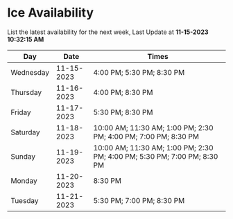 # Ice Availability

List the latest availability for the next week, Last Update at **11-15-2023 10:32:15 AM**

| Day         | Date        | Times       |
| ----------- | ----------- | ----------- |
|Wednesday|11-15-2023|4:00 PM; 5:30 PM; 8:30 PM|
|Thursday|11-16-2023|4:00 PM; 8:30 PM|
|Friday|11-17-2023|5:30 PM; 8:30 PM|
|Saturday|11-18-2023|10:00 AM; 11:30 AM; 1:00 PM; 2:30 PM; 4:00 PM; 7:00 PM; 8:30 PM|
|Sunday|11-19-2023|10:00 AM; 11:30 AM; 1:00 PM; 2:30 PM; 4:00 PM; 5:30 PM; 7:00 PM; 8:30 PM|
|Monday|11-20-2023|8:30 PM|
|Tuesday|11-21-2023|5:30 PM; 7:00 PM; 8:30 PM|
